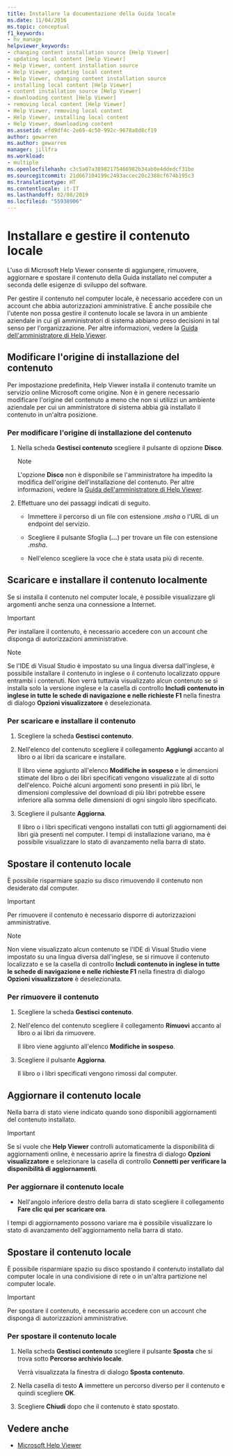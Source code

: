 ```yaml
---
title: Installare la documentazione della Guida locale
ms.date: 11/04/2016
ms.topic: conceptual
f1_keywords:
- hv_manage
helpviewer_keywords:
- changing content installation source [Help Viewer]
- updating local content [Help Viewer]
- Help Viewer, content installation source
- Help Viewer, updating local content
- Help Viewer, changing content installation source
- installing local content [Help Viewer]
- content installation source [Help Viewer]
- downloading content [Help Viewer]
- removing local content [Help Viewer]
- Help Viewer, removing local content
- Help Viewer, installing local content
- Help Viewer, downloading content
ms.assetid: efd9df4c-2e69-4c50-992c-9678a8d8cf19
author: gewarren
ms.author: gewarren
manager: jillfra
ms.workload:
- multiple
ms.openlocfilehash: c3c5a07a38982175466982b34ab0e4ddedcf31be
ms.sourcegitcommit: 21d667104199c2493accec20c2388cf674b195c3
ms.translationtype: HT
ms.contentlocale: it-IT
ms.lasthandoff: 02/08/2019
ms.locfileid: "55938906"
---
```

# <a name="install-and-manage-local-content"></a>Installare e gestire il contenuto locale

L'uso di Microsoft Help Viewer consente di aggiungere, rimuovere, aggiornare e spostare il contenuto della Guida installato nel computer a seconda delle esigenze di sviluppo del software.

Per gestire il contenuto nel computer locale, è necessario accedere con un account che abbia autorizzazioni amministrative. È anche possibile che l'utente non possa gestire il contenuto locale se lavora in un ambiente aziendale in cui gli amministratori di sistema abbiano preso decisioni in tal senso per l'organizzazione. Per altre informazioni, vedere la [Guida dell'amministratore di Help Viewer](../help-viewer/administrator-guide.md).

## <a name="change-the-content-installation-source"></a>Modificare l'origine di installazione del contenuto

Per impostazione predefinita, Help Viewer installa il contenuto tramite un servizio online Microsoft come origine. Non è in genere necessario modificare l'origine del contenuto a meno che non si utilizzi un ambiente aziendale per cui un amministratore di sistema abbia già installato il contenuto in un'altra posizione.

### <a name="to-change-the-content-installation-source"></a>Per modificare l'origine di installazione del contenuto

1.  Nella scheda **Gestisci contenuto** scegliere il pulsante di opzione **Disco**.

    > [!NOTE]
    > L'opzione **Disco** non è disponibile se l'amministratore ha impedito la modifica dell'origine dell'installazione del contenuto. Per altre informazioni, vedere la [Guida dell'amministratore di Help Viewer](../help-viewer/administrator-guide.md).

2.  Effettuare uno dei passaggi indicati di seguito.

    -   Immettere il percorso di un file con estensione *.msha* o l'URL di un endpoint del servizio.

    -   Scegliere il pulsante Sfoglia (**…**) per trovare un file con estensione *.msha*.

    -   Nell'elenco scegliere la voce che è stata usata più di recente.

## <a name="download-and-install-content-locally"></a>Scaricare e installare il contenuto localmente

Se si installa il contenuto nel computer locale, è possibile visualizzare gli argomenti anche senza una connessione a Internet.

> [!IMPORTANT]
> Per installare il contenuto, è necessario accedere con un account che disponga di autorizzazioni amministrative.

> [!NOTE]
> Se l'IDE di Visual Studio è impostato su una lingua diversa dall'inglese, è possibile installare il contenuto in inglese o il contenuto localizzato oppure entrambi i contenuti. Non verrà tuttavia visualizzato alcun contenuto se si installa solo la versione inglese e la casella di controllo **Includi contenuto in inglese in tutte le schede di navigazione e nelle richieste F1** nella finestra di dialogo **Opzioni visualizzatore** è deselezionata.

### <a name="to-download-and-install-content"></a>Per scaricare e installare il contenuto

1.  Scegliere la scheda **Gestisci contenuto**.

2.  Nell'elenco del contenuto scegliere il collegamento **Aggiungi** accanto al libro o ai libri da scaricare e installare.

     Il libro viene aggiunto all'elenco **Modifiche in sospeso** e le dimensioni stimate del libro o dei libri specificati vengono visualizzate al di sotto dell'elenco. Poiché alcuni argomenti sono presenti in più libri, le dimensioni complessive del download di più libri potrebbe essere inferiore alla somma delle dimensioni di ogni singolo libro specificato.

3.  Scegliere il pulsante **Aggiorna**.

     Il libro o i libri specificati vengono installati con tutti gli aggiornamenti dei libri già presenti nel computer. I tempi di installazione variano, ma è possibile visualizzare lo stato di avanzamento nella barra di stato.

## <a name="remove-local-content"></a>Spostare il contenuto locale

È possibile risparmiare spazio su disco rimuovendo il contenuto non desiderato dal computer.

> [!IMPORTANT]
> Per rimuovere il contenuto è necessario disporre di autorizzazioni amministrative.

> [!NOTE]
> Non viene visualizzato alcun contenuto se l'IDE di Visual Studio viene impostato su una lingua diversa dall'inglese, se si rimuove il contenuto localizzato e se la casella di controllo **Includi contenuto in inglese in tutte le schede di navigazione e nelle richieste F1** nella finestra di dialogo **Opzioni visualizzatore** è deselezionata.

### <a name="to-remove-content"></a>Per rimuovere il contenuto

1.  Scegliere la scheda **Gestisci contenuto**.

2.  Nell'elenco del contenuto scegliere il collegamento **Rimuovi** accanto al libro o ai libri da rimuovere.

     Il libro viene aggiunto all'elenco **Modifiche in sospeso**.

3.  Scegliere il pulsante **Aggiorna**.

     Il libro o i libri specificati vengono rimossi dal computer.

## <a name="update-local-content"></a>Aggiornare il contenuto locale

Nella barra di stato viene indicato quando sono disponibili aggiornamenti del contenuto installato.

> [!IMPORTANT]
> Se si vuole che **Help Viewer** controlli automaticamente la disponibilità di aggiornamenti online, è necessario aprire la finestra di dialogo **Opzioni visualizzatore** e selezionare la casella di controllo **Connetti per verificare la disponibilità di aggiornamenti**.

### <a name="to-update-local-content"></a>Per aggiornare il contenuto locale

- Nell'angolo inferiore destro della barra di stato scegliere il collegamento **Fare clic qui per scaricare ora**.

I tempi di aggiornamento possono variare ma è possibile visualizzare lo stato di avanzamento dell'aggiornamento nella barra di stato.

## <a name="move-local-content"></a>Spostare il contenuto locale

È possibile risparmiare spazio su disco spostando il contenuto installato dal computer locale in una condivisione di rete o in un'altra partizione nel computer locale.

> [!IMPORTANT]
> Per spostare il contenuto, è necessario accedere con un account che disponga di autorizzazioni amministrative.

### <a name="to-move-local-content"></a>Per spostare il contenuto locale

1.  Nella scheda **Gestisci contenuto** scegliere il pulsante **Sposta** che si trova sotto **Percorso archivio locale**.

     Verrà visualizzata la finestra di dialogo **Sposta contenuto**.

2.  Nella casella di testo **A** immettere un percorso diverso per il contenuto e quindi scegliere **OK**.

3.  Scegliere **Chiudi** dopo che il contenuto è stato spostato.

## <a name="see-also"></a>Vedere anche

- [Microsoft Help Viewer](../help-viewer/overview.md)